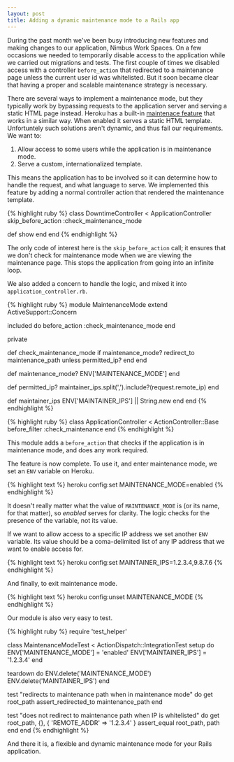 ```yaml
---
layout: post
title: Adding a dynamic maintenance mode to a Rails app
---
```


During the past month we've been busy introducing new features and making changes to our application, Nimbus Work Spaces. On a few occasions we needed to temporarily disable access to the application while we carried out migrations and tests. The first couple of times we disabled access with a controller `before_action` that redirected to a maintenance page unless the current user id was whitelisted. But it soon became clear that having a proper and scalable maintenance strategy is necessary.

There are several ways to implement a maintenance mode, but they typically work by bypassing requests to the application server and serving a static HTML page instead. Heroku has a built-in [maintenace feature][1] that works in a similar way. When enabled it serves a static HTML template. Unfortuntely such solutions aren't dynamic, and thus fail our requirements. We want to:

1. Allow access to some users while the application is in maintenance mode.
2. Serve a custom, internationalized template.

This means the application has to be involved so it can determine how to handle the request, and what language to serve. We implemented this feature by adding a normal controller action that rendered the maintenance template.

{% highlight ruby %}
class DowntimeController < ApplicationController
  skip_before_action :check_maintenance_mode

  def show
  end
end
{% endhighlight %}

The only code of interest here is the `skip_before_action` call; it ensures that we don't check for maintenance mode when we are viewing the maintenance page. This stops the application from going into an infinite loop.

We also added a concern to handle the logic, and mixed it into `application_controller.rb`.

{% highlight ruby %}
module MaintenanceMode
  extend ActiveSupport::Concern

  included do
    before_action :check_maintenance_mode
  end

private

  def check_maintenance_mode
    if maintenance_mode?
      redirect_to maintenance_path unless permitted_ip?
    end
  end

  def maintenance_mode?
    ENV['MAINTENANCE_MODE']
  end

  def permitted_ip?
    maintainer_ips.split(',').include?(request.remote_ip)
  end

  def maintainer_ips
    ENV['MAINTAINER_IPS'] || String.new
  end
end
{% endhighlight %}

{% highlight ruby %}
class ApplicationController < ActionController::Base
  before_filter :check_maintenance
end
{% endhighlight %}

This module adds a `before_action` that checks if the application is in maintenance mode, and does any work required.

The feature is now complete. To use it, and enter maintenance mode, we set an `ENV` variable on Heroku.

{% highlight text %}
heroku config:set MAINTENANCE_MODE=enabled
{% endhighlight %}

It doesn't really matter what the value of `MAINTENANCE_MODE` is (or its name, for that matter), so *enabled* serves for clarity. The logic checks for the presence of the variable, not its value.

If we want to allow access to a specific IP address we set another `ENV` variable. Its value should be a coma-delimited list of any IP address that we want to enable access for.

{% highlight text %}
heroku config:set MAINTAINER_IPS=1.2.3.4,9.8.7.6
{% endhighlight %}

And finally, to exit maintenance mode.

{% highlight text %}
heroku config:unset MAINTENANCE_MODE
{% endhighlight %}

Our module is also very easy to test.

{% highlight ruby %}
require 'test_helper'

class MaintenanceModeTest < ActionDispatch::IntegrationTest
  setup do
    ENV['MAINTENANCE_MODE'] = 'enabled'
    ENV['MAINTAINER_IPS'] = '1.2.3.4'
  end

  teardown do
    ENV.delete('MAINTENANCE_MODE')
    ENV.delete('MAINTAINER_IPS')
  end

  test "redirects to maintenance path when in maintenance mode" do
    get root_path
    assert_redirected_to maintenance_path
  end

  test "does not redirect to maintenance path when IP is whitelisted" do
    get root_path, {}, { 'REMOTE_ADDR' => '1.2.3.4' }
    assert_equal root_path, path
  end
end
{% endhighlight %}

And there it is, a flexible and dynamic maintenance mode for your Rails application.

[1]: https://devcenter.heroku.com/articles/maintenance-mode
